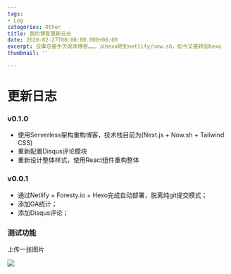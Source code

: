 ```yaml
---
tags:
- Log
categories: Other
title: 我的博客更新日志
date: 2020-02-27T00:00:00.000+08:00
excerpt: 没事总要手欠改改博客……，从hexo转到netlify/now.sh，如今又要转回hexo
thumbnail: ''

---
```

# 更新日志

### v0.1.0

* 使用Serverless架构重构博客，技术栈目前为(Next.js + Now.sh + Tailwind CSS)
* 重新配置Disqus评论模块
* 重新设计整体样式，使用React组件重构整体

### v0.0.1

* 通过Netlify + Foresty.io + Hexo完成自动部署，脱离纯git提交模式；
* 添加GA统计；
* 添加Disqus评论；

### 测试功能

上传一张图片

![](/media/p5s.jpg)